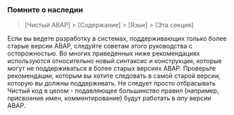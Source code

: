 ### Помните о наследии

> [Чистый ABAP] > [Содержание] > [Язык] > [Эта секция]

Если вы ведете разработку в системах, поддерживающих только более старые версии ABAP, следуйте советам этого руководства с осторожностью.
Во многих приведенных ниже рекомендациях используются относительно новый синтаксис и конструкции, 
которые могут не поддерживаться в более старых версиях ABAP.
Проверьте рекомендации, которым вы хотите следовать в самой старой версии, которую вы должны поддерживать.
Не следует просто отбрасывать Чистый код в целом -
подавляющее большинство правил \(например, присвоение имен, комментирование\) будут работать в _any_ версии ABAP.